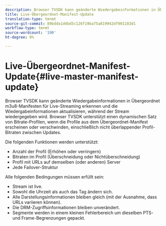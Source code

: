 ```yaml
---
description: Browser TVSDK kann geänderte Wiedergabeinformationen in Übergeordnet m3u8-Manifesten für Live-Streaming erkennen und die Wiedergabeinformationen aktualisieren, während der Stream wiedergegeben wird. Browser TVSDK unterstützt einen dynamischen Satz von Bitrate-Profilen, wenn die Profile aus dem Übergeordnet-Manifest erscheinen oder verschwinden, einschließlich nicht überlappender Profil-Bitraten zwischen Updates.
title: Live-Übergeordnet-Manifest-Update
translation-type: tm+mt
source-git-commit: 89bdda1d4bd5c126f19ba75a819942df901183d1
workflow-type: tm+mt
source-wordcount: '190'
ht-degree: 0%

---
```



# Live-Übergeordnet-Manifest-Update{#live-master-manifest-update}

Browser TVSDK kann geänderte Wiedergabeinformationen in Übergeordnet m3u8-Manifesten für Live-Streaming erkennen und die Wiedergabeinformationen aktualisieren, während der Stream wiedergegeben wird. Browser TVSDK unterstützt einen dynamischen Satz von Bitrate-Profilen, wenn die Profile aus dem Übergeordnet-Manifest erscheinen oder verschwinden, einschließlich nicht überlappender Profil-Bitraten zwischen Updates.

Die folgenden Funktionen werden unterstützt:

* Anzahl der Profil (Erhöhen oder verringern)
* Bitraten im Profil (Überschneidung oder Nichtüberschneidung)
* Profil mit URLs auf demselben (oder anderen) Server
* Jede Failover-Struktur

Alle folgenden Bedingungen müssen erfüllt sein:

* Stream ist live.
* Sowohl die Uhrzeit als auch das Tag ändern sich.
* Alle Darstellungsinformationen bleiben gleich (mit der Ausnahme, dass URLs variieren können).
* Die DRM-Zugriffsinformationen bleiben unverändert.
* Segmente werden in einem kleinen Fehlerbereich um dieselben PTS- und Frame-Begrenzungen gepackt.

